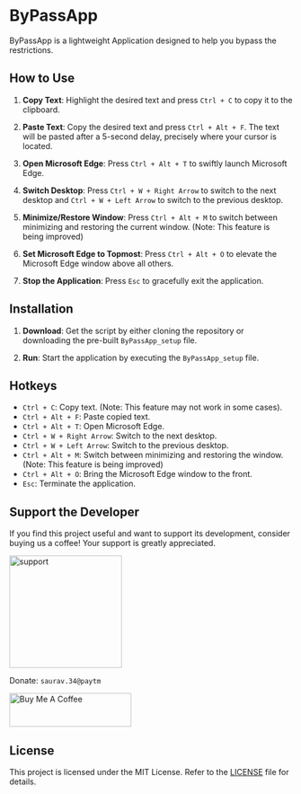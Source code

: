 # ByPassApp

ByPassApp is a lightweight Application designed to help you bypass the restrictions.


## How to Use

1. **Copy Text**: Highlight the desired text and press `Ctrl + C` to copy it to the clipboard.

2. **Paste Text**: Copy the desired text and press `Ctrl + Alt + F`. The text will be pasted after a 5-second delay, precisely where your cursor is located.

3. **Open Microsoft Edge**: Press `Ctrl + Alt + T` to swiftly launch Microsoft Edge.

4. **Switch Desktop**: Press `Ctrl + W + Right Arrow` to switch to the next desktop and `Ctrl + W + Left Arrow` to switch to the previous desktop.

5. **Minimize/Restore Window**: Press `Ctrl + Alt + M` to switch between minimizing and restoring the current window. (Note: This feature is being improved)

6. **Set Microsoft Edge to Topmost**: Press `Ctrl + Alt + O` to elevate the Microsoft Edge window above all others.

7. **Stop the Application**: Press `Esc` to gracefully exit the application.

## Installation

1. **Download**: Get the script by either cloning the repository or downloading the pre-built `ByPassApp_setup` file.

2. **Run**: Start the application by executing the `ByPassApp_setup` file.


## Hotkeys

- `Ctrl + C`: Copy text. (Note: This feature may not work in some cases).
- `Ctrl + Alt + F`: Paste copied text.
- `Ctrl + Alt + T`: Open Microsoft Edge.
- `Ctrl + W + Right Arrow`: Switch to the next desktop.
- `Ctrl + W + Left Arrow`: Switch to the previous desktop.
- `Ctrl + Alt + M`: Switch between minimizing and restoring the window. (Note: This feature is being improved)
- `Ctrl + Alt + O`: Bring the Microsoft Edge window to the front.
- `Esc`: Terminate the application.

## Support the Developer

If you find this project useful and want to support its development, consider buying us a coffee! Your support is greatly appreciated.

<img src="https://github.com/sauravhathi/otp-service/assets/61316762/021a6988-e823-4490-b8f2-ca6a0517ecc5" alt="support" style="width: 200px">

Donate: `saurav.34@paytm`

<a href="https://www.buymeacoffee.com/sauravhathi" target="_blank"><img src="https://cdn.buymeacoffee.com/buttons/v2/arial-yellow.png" alt="Buy Me A Coffee" style="height: 60px !important;width: 217px !important;" ></a>

## License

This project is licensed under the MIT License. Refer to the [LICENSE](https://github.com/sauravhathi/ByPassApp/blob/master/LICENSE) file for details.